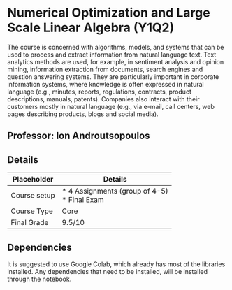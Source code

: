# Numerical Optimization and Large Scale Linear Algebra (Y1Q2)
The course is concerned with algorithms, models, and systems that can be used to process and 
extract information from natural language text. Text analytics methods are used, for example, 
in sentiment analysis and opinion mining, information extraction from documents, search engines 
and question answering systems. They are particularly important in corporate information systems, 
where knowledge is often expressed in natural language (e.g., minutes, reports, regulations, 
contracts, product descriptions, manuals, patents). Companies also interact with their customers 
mostly in natural language (e.g., via e-mail, call centers, web pages describing products, blogs 
and social media).

## Professor: Ion Androutsopoulos

## Details
| Placeholder    | Details                                            | 
|----------------|----------------------------------------------------|
| Course setup   | * 4 Assignments (group of 4-5) <br/> * Final Exam  | 
| Course Type    | Core                                               | 
| Final Grade    | 9.5/10                                             | 

## Dependencies

It is suggested to use Google Colab, which already has most of the libraries installed. 
Any dependencies that need to be installed, will be installed through the notebook.

